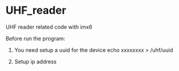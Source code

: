 # UHF_reader
UHF reader related code with imx6

Before run the program:
1. You need setup a uuid for the device
echo xxxxxxxx > /uhf/uuid

2. Setup ip address
